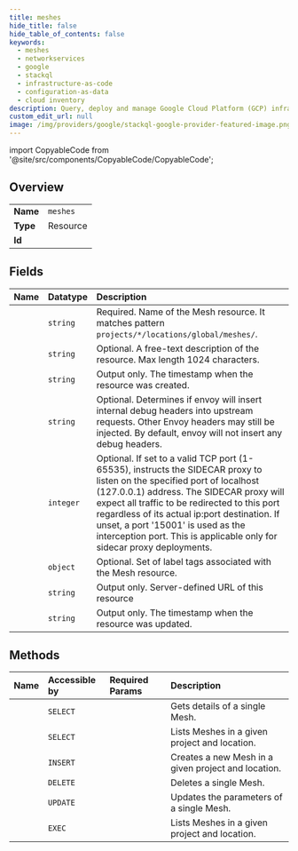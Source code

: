 ```yaml
---
title: meshes
hide_title: false
hide_table_of_contents: false
keywords:
  - meshes
  - networkservices
  - google    
  - stackql
  - infrastructure-as-code
  - configuration-as-data
  - cloud inventory
description: Query, deploy and manage Google Cloud Platform (GCP) infrastructure and resources using SQL
custom_edit_url: null
image: /img/providers/google/stackql-google-provider-featured-image.png
---
```


import CopyableCode from '@site/src/components/CopyableCode/CopyableCode';




## Overview
<table><tbody>
<tr><td><b>Name</b></td><td><code>meshes</code></td></tr>
<tr><td><b>Type</b></td><td>Resource</td></tr>
<tr><td><b>Id</b></td><td><CopyableCode code="google.networkservices.meshes" /></td></tr>
</tbody></table>

## Fields
| Name | Datatype | Description |
|:-----|:---------|:------------|
| <CopyableCode code="name" /> | `string` | Required. Name of the Mesh resource. It matches pattern `projects/*/locations/global/meshes/`. |
| <CopyableCode code="description" /> | `string` | Optional. A free-text description of the resource. Max length 1024 characters. |
| <CopyableCode code="createTime" /> | `string` | Output only. The timestamp when the resource was created. |
| <CopyableCode code="envoyHeaders" /> | `string` | Optional. Determines if envoy will insert internal debug headers into upstream requests. Other Envoy headers may still be injected. By default, envoy will not insert any debug headers. |
| <CopyableCode code="interceptionPort" /> | `integer` | Optional. If set to a valid TCP port (1-65535), instructs the SIDECAR proxy to listen on the specified port of localhost (127.0.0.1) address. The SIDECAR proxy will expect all traffic to be redirected to this port regardless of its actual ip:port destination. If unset, a port '15001' is used as the interception port. This is applicable only for sidecar proxy deployments. |
| <CopyableCode code="labels" /> | `object` | Optional. Set of label tags associated with the Mesh resource. |
| <CopyableCode code="selfLink" /> | `string` | Output only. Server-defined URL of this resource |
| <CopyableCode code="updateTime" /> | `string` | Output only. The timestamp when the resource was updated. |
## Methods
| Name | Accessible by | Required Params | Description |
|:-----|:--------------|:----------------|:------------|
| <CopyableCode code="get" /> | `SELECT` | <CopyableCode code="locationsId, meshesId, projectsId" /> | Gets details of a single Mesh. |
| <CopyableCode code="list" /> | `SELECT` | <CopyableCode code="locationsId, projectsId" /> | Lists Meshes in a given project and location. |
| <CopyableCode code="create" /> | `INSERT` | <CopyableCode code="locationsId, projectsId" /> | Creates a new Mesh in a given project and location. |
| <CopyableCode code="delete" /> | `DELETE` | <CopyableCode code="locationsId, meshesId, projectsId" /> | Deletes a single Mesh. |
| <CopyableCode code="patch" /> | `UPDATE` | <CopyableCode code="locationsId, meshesId, projectsId" /> | Updates the parameters of a single Mesh. |
| <CopyableCode code="_list" /> | `EXEC` | <CopyableCode code="locationsId, projectsId" /> | Lists Meshes in a given project and location. |
